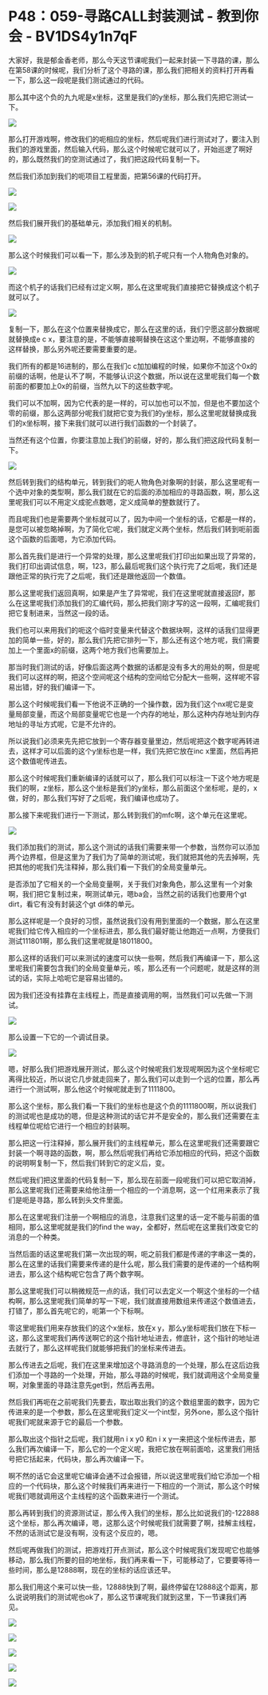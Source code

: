 # P48：059-寻路CALL封装测试 - 教到你会 - BV1DS4y1n7qF

大家好，我是郁金香老师，那么今天这节课呢我们一起来封装一下寻路的课，那么在第58课的时候呢，我们分析了这个寻路的课，那么我们把相关的资料打开再看一下，那么这一段呢是我们测试通过的代码。

那么其中这个负的九九呢是x坐标，这里是我们的y坐标，那么我们先把它测试一下。

![](img/52593aa1757a4a31bfe4b28f4ebe1796_1.png)

那么打开游戏啊，修改我们的呃相应的坐标，然后呢我们进行测试对了，要注入到我们的游戏里面，然后输入代码，那么这个时候呢它就可以了，开始巡逻了啊好的，那么既然我们的空测试通过了，我们把这段代码复制一下。

然后我们添加到我们的呃项目工程里面，把第56课的代码打开。

![](img/52593aa1757a4a31bfe4b28f4ebe1796_3.png)

![](img/52593aa1757a4a31bfe4b28f4ebe1796_4.png)

然后我们展开我们的基础单元，添加我们相关的机制。

![](img/52593aa1757a4a31bfe4b28f4ebe1796_6.png)

那么这个时候我们可以看一下，那么涉及到的机子呢只有一个人物角色对象的。

![](img/52593aa1757a4a31bfe4b28f4ebe1796_8.png)

而这个机子的话我们已经有过定义啊，那么在这里呢我们直接把它替换成这个机子就可以了。

![](img/52593aa1757a4a31bfe4b28f4ebe1796_10.png)

复制一下，那么在这个位置来替换成它，那么在这里的话，我们宁愿这部分数据呢就替换成e c x，要注意的是，不能够直接啊替换在这这个里边啊，不能够直接的这样替换，那么另外呢还要需要重要的是。

我们所有的都是16进制的，那么在我们c c加加编程的时候，如果你不加这个0x的前缀的话啊，他是认不了啊，不能够认识这个数据，所以说在这里呢我们每一个数前面的都要加上0x的前缀，当然九以下的这些数字呢。

我们可以不加啊，因为它代表的是一样的，可以加也可以不加，但是也不要加这个零的前缀，那么这两部分呢我们就把它变为我们的y坐标，那么这里呢就替换成我们的x坐标啊，接下来我们就可以进行我们函数的一个封装了。

当然还有这个位置，你要注意加上我们的前缀，好的，那么我们把这段代码复制一下。

![](img/52593aa1757a4a31bfe4b28f4ebe1796_12.png)

然后转到我们的结构单元，转到我们的呃人物角色对象啊的封装，那么这里呢有一个选中对象的类型啊，那么我们就在它的后面的添加相应的寻路函数，啊，那么这里呢我们可以不用定义成驼点数嗯，定义成简单的整数就行了。

而且呢我们也是需要两个坐标就可以了，因为中间一个坐标的话，它都是一样的，是您可以被忽略掉啊，为了简化它呢，我们就定义两个坐标，然后我们转到呃前面这个函数的后面嗯，为它添加代码。

那么首先我们是进行一个异常的处理，那么这里呢我们打印出如果出现了异常的，我们打印出调试信息，啊，123，那么最后呢我们这个执行完了之后呢，我们还是跟他正常的执行完了之后呢，我们还是跟他返回一个数值。

那么这里呢我们返回真啊，如果是产生了异常呢，我们在这里呢就直接返回f，那么在这里呢我们添加我们的汇编代码，那么把我们刚才写的这一段啊，汇编呢我们把它复制进来，当然这一段的话。

我们也可以来用我们的呃这个临时变量来代替这个数据块啊，这样的话我们显得更加的简单一些，好的，那么我们先把它排列一下，那么还有这个地方呢，我们需要加上一个里面x的前缀，这两个地方我们也需要加上。

那当时我们测试的话，好像后面这两个数据的话都是没有多大的用处的啊，但是呢我们可以这样的啊，把这个空间呢这个结构的空间给它分配大一些啊，这样呢不容易出错，好的我们编译一下。

那么这个时候呢我们看一下他说不正确的一个操作数，因为我们这个nx呢它是变量局部变量，而这个局部变量呢它也是一个内存的地址，那么这种内存地址到内存地址的寻址方式呢，它是不允许的。

所以说我们必须来先先把它放到一个寄存器变量里边，然后呢把这个数字呢再转进去，这样才可以后面的这个y坐标也是一样，我们先把它放在inc x里面，然后再把这个数值呢传进去。

那么这个时候呢我们重新编译的话就可以了，那么我们可以标注一下这个地方呢是我们的啊，z坐标，那么这个坐标是我们的y坐标，那么前面这个坐标呢，是的，x做，好的，那么我们写好了之后呢，我们编译也成功了。

那么接下来呢我们进行一下测试，那么转到我们的mfc啊，这个单元在这里呢。

![](img/52593aa1757a4a31bfe4b28f4ebe1796_14.png)

我们添加我们的测试，那么这个测试的话我们需要来带一个参数，当然你可以添加两个边界框，但是这里为了我们为了简单的测试呢，我们就把其他的先去掉啊，先把其他的呢我们先注释掉，那么我们看一下我们的全局变量单元。

是否添加了它相关的一个全局变量啊，关于我们对象角色，那么这里有一个对象啊，我们把它复制过来，啊测试单元，嗯ba会，当然之前的话我们也要用个gt dirt，看它有没有封装这个gt di体的单元。

那么这样呢是一个良好的习惯，虽然说我们没有用到里面的一个数据，那么在这里呢我们给它传入相应的一个坐标进去，那么我们最好能让他跑近一点啊，方便我们测试111801啊，那么我们这里呢就是18011800。

那么这样的话我们可以来测试的速度可以快一些啊，然后我们再编译一下，那么这里呢我们需要包含我们的全局变量单元，咳，那么还有一个问题呢，就是这样的测试的话，实际上哈呃它是容易出错的。

因为我们还没有挂靠在主线程上，而是直接调用的啊，当然我们可以先做一下测试。

![](img/52593aa1757a4a31bfe4b28f4ebe1796_16.png)

那么设置一下它的一个调试目录。

![](img/52593aa1757a4a31bfe4b28f4ebe1796_18.png)

嗯，好那么我们把游戏展开测试，那么这个时候呢我们发现呢啊因为这个坐标呢它离得比较近，所以说它几步就走回来了，那么我们可以走到一个远的位置，那么再进行一个测试啊，那么他这个时候呢就走到了1111800。

那么这个坐标，那么我们看一下我们的坐标也是这个负的1111800啊，所以说我们的测试呢也是成功的嗯，但是这种测试的话它并不是安全的，那么我们还需要在主线程单位呢给它进行一个相应的封装啊。

那么把这一行注释掉，那么展开我们的主线程单元，那么在这里呢我们还需要跟它封装一个啊寻路的函数，啊，那么然后呢我们再给它添加相应的代码，把这个函数的说明啊复制一下，然后我们转到它的定义后，变。

然后呢我们把这里面的代码复制一下，那么现在前面一段呢我们可以把它取消掉，那么这里呢我们还需要来给他注册一个相应的一个消息啊，这一个红用来表示了我们是呃是寻路，那么转到头文件里面。

那么在这里呢我们注册一个啊相应的消息，注意我们这里的话一定不能与前面的值相同，那么这里呢就是我们的find the way，全都好，然后呢在这里我们改变它的消息的一个种类。

当然后面的话这里呢我们第一次出现的啊，呃之前我们都是传递的字串这一类的，那么在这里的话我们需要来传递的是什么呢，那么我们需要的是传递的一个结构啊进去，那么这个结构呢它包含了两个数字啊。

那么这里呢我们可以稍微规范一点的话，我们可以去定义一个啊这个坐标的一个结构啊，那么这里呢我们简单的写一下呢，我们就直接用数组来传递这个数值进去，打错了，那么首先呢它的，呃第一个下标啊。

零这里呢我们用来存放我们的这个x坐标，放在x y，那么y坐标呢我们放在下标一这，那么这里呢我们再传送啊它的这个指针地址进去，修底针，这个指针的地址进去就行了，那么这样呢我们就能够把我们的坐标来传进去。

那么传进去之后呢，我们在这里来增加这个寻路消息的一个处理，那么在这后边我们添加一个寻路的一个处理，开始，那么寻路的时候呢，我们就调用这个全局变量啊，对象里面的寻路注意先get到，然后再去用。

然后我们再呃在之前呢我们先要去，取出取出我们的这个数组里面的数字，因为它传进来的是一个参数，那么在这里呢我们定义一个int型，另外one，那么这个指针呢我们呢就来源于它的最后一个参数。

那么取出这个指针之后呢，我们就用n i x y0 和n i x y一来把这个坐标传进去，那么我们再次编译一下，那么它的一个定义呢，我把它放在啊前面哈，这里我们用括号把它括起来，代码块，那么再次编译一下。

啊不然的话它会这里呢它编译会通不过会报错，所以说这里呢我们给它添加一个相应的一个代码块，那么这个时候我们再来进行一下相应的一个测试，那么这个时候呢我们嗯就调用这个主线程的这个函数来进行一个测试。

那么再转到我们的资源测试证，那么传入我们的坐标，那么比如说我们的-122888这个坐标，那么再次编译，嗯，这那么这个时候呢我们就需要了啊，挂解主线程，不然的话测试它是没有啊，没有这个反应的，嗯。

然后呢再做我们的测试，把游戏打开点测试，那么这个时候呢我们发现呢它也能够移动，那么我们所要的目的地坐标，我们再来看一下，可能移动了，它要要等待一些时间，那么是12888啊，现在的坐标的话应该还早。

那么我们用这个来可以快一些，12888快到了啊，最终停留在12888这个距离，那么说说明我们的测试呢也ok了，那么这节课呢我们就到这里，下一节课我们再见。



![](img/52593aa1757a4a31bfe4b28f4ebe1796_20.png)

![](img/52593aa1757a4a31bfe4b28f4ebe1796_21.png)

![](img/52593aa1757a4a31bfe4b28f4ebe1796_22.png)

![](img/52593aa1757a4a31bfe4b28f4ebe1796_23.png)

![](img/52593aa1757a4a31bfe4b28f4ebe1796_24.png)